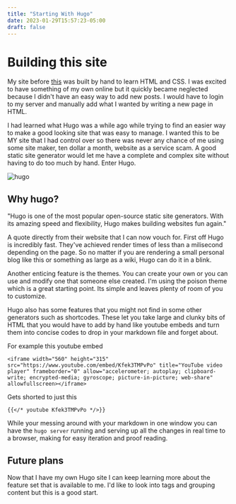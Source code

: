 ```yaml
---
title: "Starting With Hugo"
date: 2023-01-29T15:57:23-05:00
draft: false
---
```


# Building this site

My site before [this](https://github.com/no-budy/nobudyxyz) was built by hand to learn HTML and CSS. I was excited to have something of my own online but it quickly became neglected because I didn't have an easy way to add new posts. I would have to login to my server and manually add what I wanted by writing a new page in HTML.

I had learned what Hugo was a while ago while trying to find an easier way to make a good looking site that was easy to manage. I wanted this to be MY site that I had control over so there was never any chance of me using some site maker, ten dollar a month, website as a service scam. A good static site generator would let me have a complete and complex site without having to do too much by hand. Enter Hugo.

![hugo](/hugo.png)

## Why hugo?

"Hugo is one of the most popular open-source static site generators. With its amazing speed and flexibility, Hugo makes building websites fun again."

A quote directly from their website that I can now vouch for. First off Hugo is incredibly fast. They've achieved render times of less than a milisecond depending on the page. So no matter if you are rendering a small personal blog like this or something as large as a wiki, Hugo can do it in a blink. 

Another enticing feature is the themes. You can create your own or you can use and modify one that someone else created. I'm using the poison theme which is a great starting point. Its simple and leaves plenty of room of you to customize.

Hugo also has some features that you might not find in some other generators such as shortcodes. These let you take large and clunky bits of HTML that you would have to add by hand like youtube embeds and turn them into concise codes to drop in your markdown file and forget about.

For example this youtube embed

```<iframe width="560" height="315" src="https://www.youtube.com/embed/Kfek3TMPvPo" title="YouTube video player" frameborder="0" allow="accelerometer; autoplay; clipboard-write; encrypted-media; gyroscope; picture-in-picture; web-share" allowfullscreen></iframe>```

Gets shorted to just this

```{{</* youtube Kfek3TMPvPo */>}}```

While your messing around with your markdown in one window you can have the `hugo server` running and serving up all the changes in real time to a browser, making for easy iteration and proof reading. 

## Future plans

Now that I have my own Hugo site I can keep learning more about the feature set that is available to me. I'd like to look into tags and grouping content but this is a good start. 
